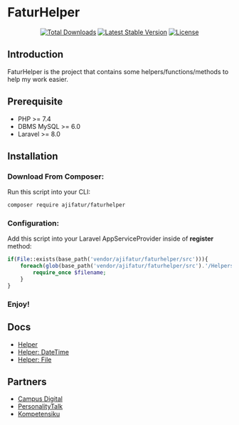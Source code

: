 # FaturHelper

<p align="center">
  <a href="https://packagist.org/packages/ajifatur/faturhelper"><img src="https://poser.pugx.org/ajifatur/faturhelper/d/total.svg" alt="Total Downloads"></a>
  <a href="https://packagist.org/packages/ajifatur/faturhelper"><img src="https://poser.pugx.org/ajifatur/faturhelper/v/stable.svg" alt="Latest Stable Version"></a>
  <a href="https://packagist.org/packages/ajifatur/faturhelper"><img src="https://poser.pugx.org/ajifatur/faturhelper/license.svg" alt="License"></a>
</p>


## Introduction

FaturHelper is the project that contains some helpers/functions/methods to help my work easier.

## Prerequisite
- PHP >= 7.4
- DBMS MySQL >= 6.0
- Laravel >= 8.0

## Installation

### Download From Composer:

Run this script into your CLI:

```sh
composer require ajifatur/faturhelper
```

### Configuration:

Add this script into your Laravel AppServiceProvider inside of **register** method:

``` php
if(File::exists(base_path('vendor/ajifatur/faturhelper/src'))){
    foreach(glob(base_path('vendor/ajifatur/faturhelper/src').'/Helpers/*.php') as $filename){
        require_once $filename;
    }
}
```

### Enjoy!

## Docs
- [Helper](https://github.com/ajifatur/faturhelper/blob/master/readme/Helper.md)
- [Helper: DateTime](https://github.com/ajifatur/faturhelper/blob/master/readme/DateTime.md)
- [Helper: File](https://github.com/ajifatur/faturhelper/blob/master/readme/File.md)

## Partners
- [Campus Digital](https://campusdigital.id)
- [PersonalityTalk](https://psikologanda.com)
- [Kompetensiku](https://kompetensiku.id)
